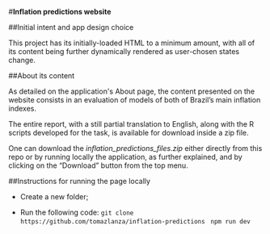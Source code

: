 
#**Inflation predictions website**

##Initial intent and app design choice

This project has its initially-loaded HTML to a minimum amount, with all of its content being further dynamically rendered as user-chosen states change.

##About its content

As detailed on the application's About page, the content presented on the website consists in an evaluation of models of both of Brazil’s main inflation indexes. 

The entire report, with a still partial translation to English, along with the R scripts developed for the task, is available for download inside a zip file.

One can download the *inflation_predictions_files.zip* either directly from this repo or by running locally the application, as further explained, and by clicking on the “Download” button from the top menu.

##Instructions for running the page locally

* Create a new folder;

* Run the following code:
  ` git clone https://github.com/tomazlanza/inflation-predictions `
  ` npm run dev`
  
